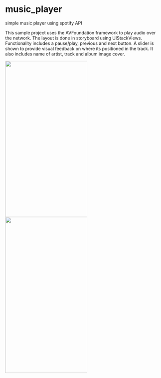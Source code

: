 # music_player
simple music player using spotify API


This sample project uses the AVFoundation framework to play audio over the network. The layout is done in storyboard using UIStackViews. Functionality includes a pause/play, previous and next button. A slider is shown to provide visual feedback on where its positioned in the track. It also includes name of artist, track and album image cover.


<img src="https://i.imgur.com/bBRHYSD.png" width="263" height="500"> <img src="https://i.imgur.com/xNgqCg9.jpg" width="263" height="500">

